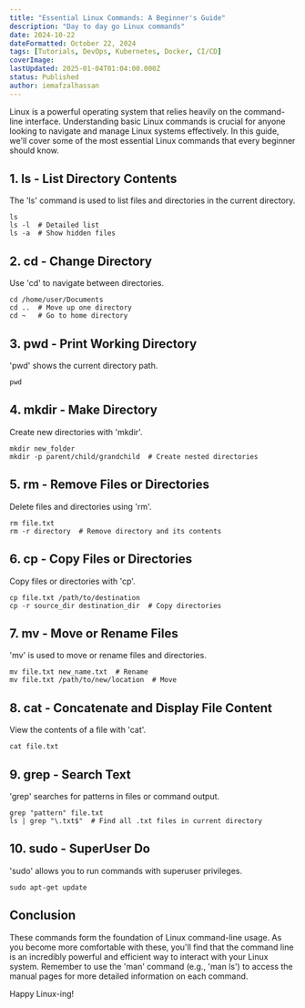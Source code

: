 ```yaml
---
title: "Essential Linux Commands: A Beginner's Guide"
description: "Day to day go Linux commands"
date: 2024-10-22
dateFormatted: October 22, 2024
tags: [Tutorials, DevOps, Kubernetes, Docker, CI/CD]
coverImage: 
lastUpdated: 2025-01-04T01:04:00.000Z
status: Published
author: iemafzalhassan
---
```



Linux is a powerful operating system that relies heavily on the command-line interface. Understanding basic Linux commands is crucial for anyone looking to navigate and manage Linux systems effectively. In this guide, we'll cover some of the most essential Linux commands that every beginner should know.


## 1. ls - List Directory Contents


The 'ls' command is used to list files and directories in the current directory.


<div class="code-block-wrapper">
  <pre><code class="language-bash">ls
ls -l  # Detailed list
ls -a  # Show hidden files</code></pre>
</div>


## 2. cd - Change Directory


Use 'cd' to navigate between directories.


<div class="code-block-wrapper">
  <pre><code class="language-bash">cd /home/user/Documents
cd ..  # Move up one directory
cd ~   # Go to home directory</code></pre>
</div>


## 3. pwd - Print Working Directory


'pwd' shows the current directory path.


<div class="code-block-wrapper">
  <pre><code class="language-bash">pwd</code></pre>
</div>


## 4. mkdir - Make Directory


Create new directories with 'mkdir'.


<div class="code-block-wrapper">
  <pre><code class="language-bash">mkdir new_folder
mkdir -p parent/child/grandchild  # Create nested directories</code></pre>
</div>


## 5. rm - Remove Files or Directories


Delete files and directories using 'rm'.


<div class="code-block-wrapper">
  <pre><code class="language-bash">rm file.txt
rm -r directory  # Remove directory and its contents</code></pre>
</div>


## 6. cp - Copy Files or Directories


Copy files or directories with 'cp'.


<div class="code-block-wrapper">
  <pre><code class="language-bash">cp file.txt /path/to/destination
cp -r source_dir destination_dir  # Copy directories</code></pre>
</div>


## 7. mv - Move or Rename Files


'mv' is used to move or rename files and directories.


<div class="code-block-wrapper">
  <pre><code class="language-bash">mv file.txt new_name.txt  # Rename
mv file.txt /path/to/new/location  # Move</code></pre>
</div>


## 8. cat - Concatenate and Display File Content


View the contents of a file with 'cat'.


<div class="code-block-wrapper">
  <pre><code class="language-bash">cat file.txt</code></pre>
</div>


## 9. grep - Search Text


'grep' searches for patterns in files or command output.


<div class="code-block-wrapper">
  <pre><code class="language-bash">grep "pattern" file.txt
ls | grep "\.txt$"  # Find all .txt files in current directory</code></pre>
</div>


## 10. sudo - SuperUser Do


'sudo' allows you to run commands with superuser privileges.


<div class="code-block-wrapper">
  <pre><code class="language-bash">sudo apt-get update</code></pre>
</div>


## Conclusion


These commands form the foundation of Linux command-line usage. As you become more comfortable with these, you'll find that the command line is an incredibly powerful and efficient way to interact with your Linux system. Remember to use the 'man' command (e.g., 'man ls') to access the manual pages for more detailed information on each command.


Happy Linux-ing!

